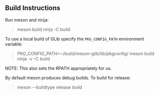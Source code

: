 Build Instructions
------------------

Run meson and ninja:

  > meson build
  > ninja -C build

To use a local build of GLib specify the `PKG_CONFIG_PATH` environment
variable:

  > PKG_CONFIG_PATH=~/build/meson-glib/lib/pkgconfig/ meson build
  > ninja -v -C build

NOTE: This also sets the RPATH appropriately for us.

By default meson produces debug builds.  To build for release:

  > meson --buildtype release build

